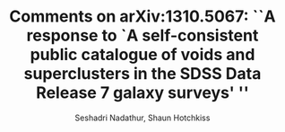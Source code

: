 ---
number: "11"
title: "Comments on arXiv:1310.5067: ``A response to `A self-consistent public catalogue of voids and superclusters in the SDSS Data Release 7 galaxy surveys&apos; &apos;&apos;"
arxiv_link: "https://arxiv.org/abs/1310.6911"
arxiv_id: "1310.6911"
author: "Seshadri Nadathur, Shaun Hotchkiss"
reviewed: False
---